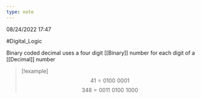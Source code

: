```yaml
---
type: note
---
```

08/24/2022 17:47

  #Digital_Logic 

Binary coded decimal uses a four digit [[Binary]] number for each digit of a [[Decimal]] number

>[!example]
$$
41=0100\,\,0001
$$
$$
348=0011\,\,0100\,\,1000
$$
